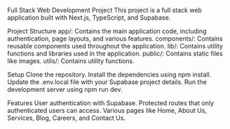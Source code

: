 Full Stack Web Development Project
This project is a full stack web application built with Next.js, TypeScript, and Supabase.

Project Structure
app/: Contains the main application code, including authentication, page layouts, and various features.
components/: Contains reusable components used throughout the application.
lib/: Contains utility functions and libraries used in the application.
public/: Contains static files like images.
utils/: Contains utility functions.

Setup
Clone the repository.
Install the dependencies using npm install.
Update the .env.local file with your Supabase project details.
Run the development server using npm run dev.

Features
User authentication with Supabase.
Protected routes that only authenticated users can access.
Various pages like Home, About Us, Services, Blog, Careers, and Contact Us.
